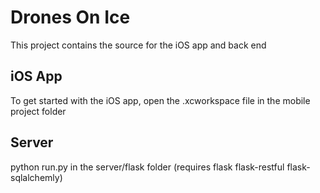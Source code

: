 # Drones On Ice
This project contains the source for the iOS app and back end

## iOS App
To get started with the iOS app, open the .xcworkspace file in the mobile project folder

## Server
python run.py in the server/flask folder (requires flask flask-restful flask-sqlalchemly)

